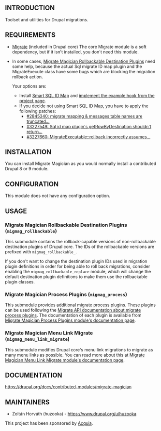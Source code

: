 INTRODUCTION
------------

Toolset and utilities for Drupal migrations.


REQUIREMENTS
------------

* [Migrate][1] (included in Drupal core)
  The core Migrate module is a soft dependency, but if it isn't installed, you
  don't need this module.

* In some cases, [Migrate Magician Rollbackable Destination Plugins][2] need
  some help, because the actual Sql migrate ID map plugin and the MigrateExecute
  class have some bugs which are blocking the migration rollback action.

  Your options are:
   * Install [Smart SQL ID Map][3] and [implement the example hook from the
     project page][4].
   * If you decide not using Smart SQL ID Map, you have to apply the following
     patches:
      * [#2845340: migrate mapping & messages table names are truncated…][5]
      * [#3227549: Sql id map plugin's getRowByDestination shouldn't return…][6]
      * [#3227660: MigrateExecutable::rollback incorrectly assumes…][7]


INSTALLATION
------------

You can install Migrate Magician as you would normally install a contributed
Drupal 8 or 9 module.


CONFIGURATION
-------------

This module does not have any configuration option.


USAGE
-----

### Migrate Magician Rollbackable Destination Plugins (`migmag_rollbackable`)

This submodule contains the rollback-capable versions of non-rollbackable
destination plugins of Drupal core. The IDs of the rollbackable versions are
prefixed with `migmag_rollbackable_`.

If you don't want to change the destination plugin IDs used in migration plugin
definitions in order for being able to roll back migrations, consider enabling
the `migmag_rollbackable_replace` module, which will change the default
destination plugin definitions to make them use the rollbackable plugin classes.


### Migrate Magician Process Plugins (`migmag_process`)

This submodule provides additional migrate process plugins. These plugins can be
used following the [Migrate API documentation about migrate process plugins][9].
The documentation of each plugin is available from
[Migrate Magician Process Plugins module's documentation page][10].


### Migrate Magician Menu Link Migrate (`migmag_menu_link_migrate`)

This submodule modifies Drupal core's menu link migrations to migrate as many
menu links as possible. You can read more about this at
[Migrate Magician Menu Link Migrate module's documentation page][11].


DOCUMENTATION
-------------

https://drupal.org/docs/contributed-modules/migrate-magician


MAINTAINERS
-----------

* Zoltán Horváth (huzooka) - https://www.drupal.org/u/huzooka

This project has been sponsored by [Acquia][8].

[1]: https://drupal.org/docs/core-modules-and-themes/core-modules/migrate-module
[2]: https://drupal.org/docs/contributed-modules/migrate-magician/migrate-magician-rollbackable-destination-plugins
[3]: https://drupal.org/project/smart_sql_idmap
[4]: https://drupal.org/project/smart_sql_idmap#s-replacing-default-plugin
[5]: https://drupal.org/i/2845340
[6]: https://drupal.org/i/3227549
[7]: https://drupal.org/i/3227660
[8]: https://acquia.com
[9]: https://drupal.org/node/2817939
[10]: https://drupal.org/node/3232102
[11]: https://drupal.org/node/3253271
